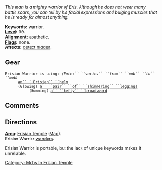 *This man is a mighty warrior of Eris. Although he does not wear many
battle scars, you can tell by his facial expressions and bulging muscles
that he is ready for almost anything.*

**Keywords:** warrior.  
**[Level](Level.md "wikilink"):** 39.  
**[Alignment](Alignment.md "wikilink"):** apathetic.  
**[Flags](:Category:_Mob_Types.md "wikilink"):** none.  
**Affects:** [detect hidden](Detect_Hidden.md "wikilink").  

## Gear

`Erisian Warrior is using: `*`(Note:`` ``varies`` ``from`` ``mob`` ``to`` ``mob)`*  
<worn on head>`      `[`an`` ``Erisian`` ``helm`](Erisian_Helm.md "wikilink")  
<worn on legs>`      (Glowing) `[`a`` ``pair`` ``of`` ``shimmering`` ``leggings`](Pair_Of_Shimmering_Leggings.md "wikilink")  
<wielded>`           (Humming) `[`a`` ``hefty`` ``broadsword`](Hefty_Broadsword.md "wikilink")

## Comments

## Directions

**[Area](:Category:_Areas.md "wikilink"):** [Erisian
Temple](:Category:_Erisian_Temple.md "wikilink")
([Map](Erisian_Temple_Map.md "wikilink")).  
Erisian Warrior [wanders](Wandering_Mobs.md "wikilink").

Erisian Warrior is portable, but the lack of unique keywords makes it
unreliable.

[Category: Mobs In Erisian
Temple](Category:_Mobs_In_Erisian_Temple "wikilink")
